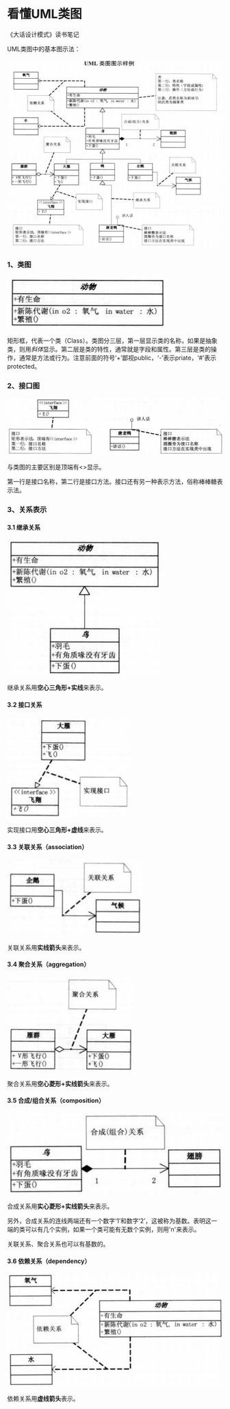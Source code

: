 看懂UML类图
==================================================

《大话设计模式》读书笔记

UML类图中的基本图示法：

![image](https://raw.githubusercontent.com/addcn/ideas/master/statics/upload/patterns/uml-exmaple.jpg)


### 1、类图

![image](https://raw.githubusercontent.com/addcn/ideas/master/statics/upload/patterns/uml-exmaple-class.jpg)

矩形框，代表一个类（Class）。类图分三层，第一层显示类的名称，如果是抽象类，则用*斜体*显示。第二层是类的特性，通常就是字段和属性。第三层是类的操作，通常是方法或行为。注意前面的符号‘+’鄙视public，‘-’表示priate，‘#’表示protected。

### 2、接口图

![image](https://raw.githubusercontent.com/addcn/ideas/master/statics/upload/patterns/uml-exmaple-interface.jpg)

与类图的主要区别是顶端有<<interface>>显示。

第一行是接口名称，第二行是接口方法。接口还有另一种表示方法，俗称棒棒糖表示法。


### 3、关系表示

#### 3.1 继承关系

![image](https://raw.githubusercontent.com/addcn/ideas/master/statics/upload/patterns/uml-exmaple-rel-inherit.jpg)

继承关系用**空心三角形+实线**来表示。


#### 3.2 接口关系

![image](https://raw.githubusercontent.com/addcn/ideas/master/statics/upload/patterns/uml-exmaple-rel-interface.jpg)

实现接口用**空心三角形+虚线**来表示。


#### 3.3 关联关系（association）

![image](https://raw.githubusercontent.com/addcn/ideas/master/statics/upload/patterns/uml-exmaple-rel-association.jpg)

关联关系用**实线箭头**来表示。




#### 3.4 聚合关系（aggregation）

![image](https://raw.githubusercontent.com/addcn/ideas/master/statics/upload/patterns/uml-exmaple-rel-aggregation.jpg)

聚合关系用**空心菱形+实线箭头**来表示。


#### 3.5 合成/组合关系（composition）

![image](https://raw.githubusercontent.com/addcn/ideas/master/statics/upload/patterns/uml-exmaple-rel-composition.jpg)

合成关系用**实心菱形+实线箭头**来表示。

另外，合成关系的连线两端还有一个数字‘1’和数字‘2’，这被称为基数。表明这一端的类可以有几个实例，如果一个类可能有无数个实例，则用'n'来表示。

关联关系、聚合关系也可以有基数的。


#### 3.6 依赖关系（dependency）

![image](https://raw.githubusercontent.com/addcn/ideas/master/statics/upload/patterns/uml-exmaple-rel-dependency.jpg)

依赖关系用**虚线箭头**表示。

